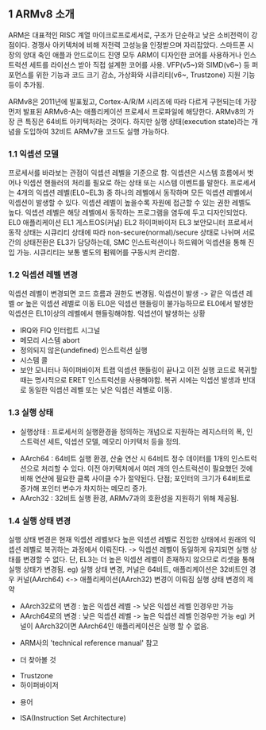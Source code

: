 ## 1 ARMv8 소개
ARM은 대표적인 RISC 계열 마이크로프로세서로, 구조가 단순하고 낮은 소비전력이 강점이다.
경쟁사 아키텍처에 비해 저전력 고성능을 인정받으며 자리잡았다.
스마트폰 시장의 양대 축인 애플과 안드로이드 진영 모두 ARM이 디자인한 코어를 사용하거나 인스트럭션 세트를 라이선스 받아 직접 설계한 코어를 사용.
VFP(v5~)와 SIMD(v6~) 등 퍼포먼스를 위한 기능과 코드 크기 감소, 가상화와 시큐리티(v6~, Trustzone) 지원 기능 등이 추가됨.

ARMv8은 2011년에 발표됬고, Cortex-A/R/M 시리즈에 따라 다르게 구현되는데 가장 먼저 발표된 ARMv8-A는 애플리케이션 프로세서 프로파일에 해당한다.
ARMv8의 가장 큰 특징은 64비트 아키텍처라는 것이다. 하지만 실행 상태(execution state)라는 개념을 도입하여 32비트 ARMv7용 코드도 실행 가능하다.

### 1.1 익셉션 모델
프로세서를 바라보는 관점이 익셉션 레벨을 기준으로 함.
익셉션은 시스템 흐름에서 벗어나 익셉션 핸들러의 처리를 필요로 하는 상태 또는 시스템 이벤트를 말한다.
프로세서는 4개의 익셉션 레벨(EL0~EL3) 중 하나의 레벨에서 동작하며 모든 익셉션 레벨에서 익셉션이 발생할 수 있다.
익셉션 레벨이 높을수록 자원에 접근할 수 있는 권한 레벨도 높다.
익셉션 레벨은 해당 레벨에서 동작하는 프로그램을 염두에 두고 디자인되었다.
	EL0 애플리케이션
	EL1 게스트OS(커널)
	EL2 하이퍼바이저
	EL3 보안모니터
프로세서 동작 상태는 시큐리티 상태에 따라 non-secure(normal)/secure 상태로 나뉘며 서로간의 상태전환은 EL3가 담당하는데, SMC 인스트럭션이나 하드웨어 익셉션을 통해 진입 가능.
시큐리티는 보통 별도의 펌웨어를 구동시켜 관리함.

### 1.2 익셉션 레벨 변경
익셉션 레벨이 변경되면 코드 흐름과 권한도 변경됨.
익셉션이 발생 -> 같은 익셉션 레벨 or 높은 익셉션 레벨로 이동
EL0은 익셉션 핸들링이 불가능하므로 EL0에서 발생한 익셉션은 EL1이상의 레벨에서 핸들링해야함.
익셉션이 발생하는 상황
 - IRQ와 FIQ 인터럽트 시그널
 - 메모리 시스템 abort
 - 정의되지 않은(undefined) 인스트럭션 실행
 - 시스템 콜
 - 보안 모니터나 하이퍼바이저 트랩
익셉션 핸들링이 끝나고 이전 실행 코드로 복귀할 때는 명시적으로 ERET 인스트럭션을 사용해야함. 복귀 시에는 익셉션 발생과 반대로 동일한 익셉션 레벨 또는 낮은 익셉션 레벨로 이동.

### 1.3 실행 상태
* 실행상태 : 프로세서의 실행환경을 정의하는 개념으로 지원하는 레지스터의 폭, 인스트럭션 세트, 익셉션 모델, 메모리 아키텍처 등을 정의.
 - AArch64 : 64비트 실행 환경, 산술 연산 시 64비트 정수 데이터를 1개의 인스트럭션으로 처리할 수 있다.
			 이전 아키텍처에서 여러 개의 인스트럭션이 필요했던 것에 비해 연산에 필요한 클록 사이클 수가 절약된다.
			 단점; 포인터의 크기가 64비트로 증가해 포인터 변수가 차지하는 메모리 증가.
 - AArch32 : 32비트 실행 환경, ARMv7과의 호환성을 지원하기 위해 제공됨.

### 1.4 실행 상태 변경
실행 상태 변경은 현재 익셉션 레벨보다 높은 익셉션 레벨로 진입한 상태에서 원래의 익셉션 레벨로 복귀하는 과정에서 이뤄진다.
 -> 익셉션 레벨이 동일하게 유지되면 실행 상태를 변경할 수 없다.
단, EL3는 더 높은 익셉션 레벨이 존재하지 않으므로 리셋을 통해 실행 상태가 변경됨.
	eg) 실행 상태 변경, 커널은 64비트, 애플리케이션은 32비트인 경우
	커널(AArch64) <-> 애플리케이션(AArch32) 변경이 이뤄짐
실행 상태 변경의 제약
 - AArch32로의 변경 : 높은 익셉션 레벨 -> 낮은 익셉션 레벨 인경우만 가능
 - AArch64로의 변경 : 낮은 익셉션 레벨 -> 높은 익셉션 레벨 인경우만 가능
 eg) 커널이 AArch32이면 AArch64인 애플리케이션은 실행 할 수 없음.
 
 
 
* ARM사의 'technical reference manual' 참고

* 더 찾아볼 것
 - Trustzone
 - 하이퍼바이저
 
* 용어
 - ISA(Instruction Set Architecture)